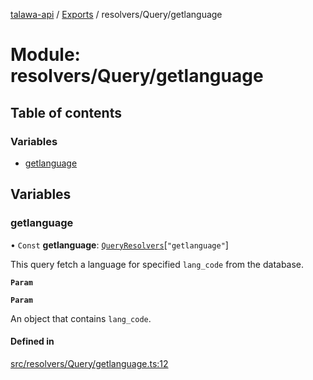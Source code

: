 [talawa-api](../README.md) / [Exports](../modules.md) / resolvers/Query/getlanguage

# Module: resolvers/Query/getlanguage

## Table of contents

### Variables

- [getlanguage](resolvers_Query_getlanguage.md#getlanguage)

## Variables

### getlanguage

• `Const` **getlanguage**: [`QueryResolvers`](types_generatedGraphQLTypes.md#queryresolvers)[``"getlanguage"``]

This query fetch a language for specified `lang_code` from the database.

**`Param`**

**`Param`**

An object that contains `lang_code`.

#### Defined in

[src/resolvers/Query/getlanguage.ts:12](https://github.com/PalisadoesFoundation/talawa-api/blob/9cb91bb/src/resolvers/Query/getlanguage.ts#L12)
